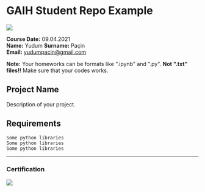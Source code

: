 # GAIH Student Repo Example
![](img/newlogo.png)

**Course Date:** 09.04.2021  
**Name:** Yudum 
**Surname:** Paçin  
**Email:** yudumpacin@gmail.com  

**Note:** Your homeworks can be formats like ".ipynb" and ".py". **Not ".txt" files!!** Make sure that your codes works.  

## Project Name
Description of your project.

## Requirements
```
Some python libraries
Some python libraries
Some python libraries
```
---

### Certification
![](img/TopLearnerCertificate.png)

